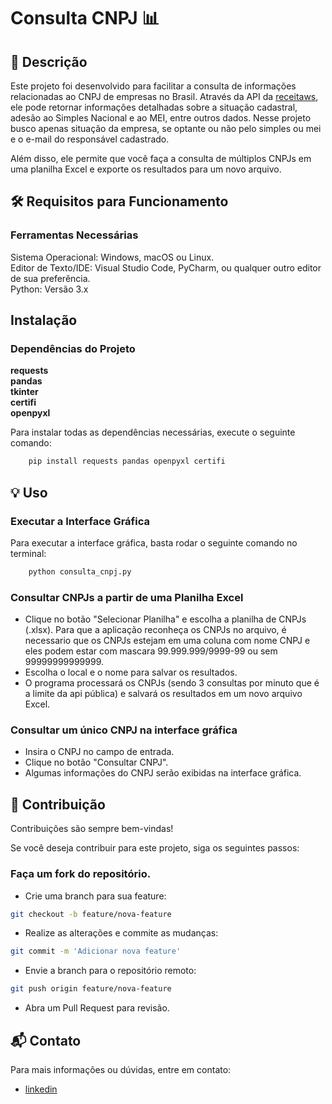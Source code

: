 
# Consulta CNPJ 📊

## 🚀 Descrição

Este projeto foi desenvolvido para facilitar a consulta de informações relacionadas ao CNPJ de empresas no Brasil. Através da API da [receitaws](https://www.receitaws.com.br/), ele pode retornar informações detalhadas sobre a situação cadastral, adesão ao Simples Nacional e ao MEI, entre outros dados.
Nesse projeto busco apenas situação da empresa, se optante ou não pelo simples ou mei e o e-mail do responsável cadastrado.

Além disso, ele permite que você faça a consulta de múltiplos CNPJs em uma planilha Excel e exporte os resultados para um novo arquivo.

## 🛠️ Requisitos para Funcionamento

### Ferramentas Necessárias
Sistema Operacional: Windows, macOS ou Linux.  
Editor de Texto/IDE: Visual Studio Code, PyCharm, ou qualquer outro editor de sua preferência.  
Python: Versão 3.x
## Instalação

### Dependências do Projeto

**requests   
pandas   
tkinter  
certifi  
openpyxl**

Para instalar todas as dependências necessárias, execute o seguinte comando:
```bash
    pip install requests pandas openpyxl certifi
```


## 💡 Uso

### Executar a Interface Gráfica

Para executar a interface gráfica, basta rodar o seguinte comando no terminal:

```bash
    python consulta_cnpj.py
```

### Consultar CNPJs a partir de uma Planilha Excel
- Clique no botão "Selecionar Planilha" e escolha a planilha de CNPJs (.xlsx). Para que a aplicação reconheça os CNPJs no arquivo, é necessario que os CNPJs estejam em uma coluna com nome CNPJ e eles podem estar com mascara 99.999.999/9999-99 ou sem 99999999999999.
- Escolha o local e o nome para salvar os resultados.
- O programa processará os CNPJs (sendo 3 consultas por minuto que é a limite da api pública) e salvará os resultados em um novo arquivo Excel.

### Consultar um único CNPJ na interface gráfica
- Insira o CNPJ no campo de entrada.
- Clique no botão "Consultar CNPJ".
- Algumas informações do CNPJ serão exibidas na interface gráfica.
## 🤝 Contribuição

Contribuições são sempre bem-vindas!

Se você deseja contribuir para este projeto, siga os seguintes passos:

### Faça um fork do repositório.

- Crie uma branch para sua feature:

```bash
git checkout -b feature/nova-feature
```
- Realize as alterações e commite as mudanças:

```bash
git commit -m 'Adicionar nova feature'
```
- Envie a branch para o repositório remoto:

```bash
git push origin feature/nova-feature
```
- Abra um Pull Request para revisão.

## 📬 Contato

Para mais informações ou dúvidas, entre em contato:

- [linkedin](https://www.linkedin.com/in/thiago-sg/)
